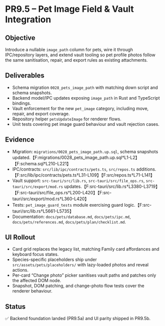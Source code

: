 # PR9.5 – Pet Image Field & Vault Integration

## Objective
Introduce a nullable `image_path` column for pets, wire it through IPC/repository layers, and extend vault tooling so pet profile photos follow the same sanitisation, repair, and export rules as existing attachments.

## Deliverables
- Schema migration `0028_pets_image_path` with matching down script and schema snapshots.
- Backend model/IPC updates exposing `image_path` in Rust and TypeScript bindings.
- Vault enforcement for the new `pet_image` category, including move, repair, and export coverage.
- Repository helper `petsUpdateImage` for renderer flows.
- Unit tests covering pet image guard behaviour and vault rejection cases.

## Evidence
- Migration: `migrations/0028_pets_image_path.up.sql`, schema snapshots updated.【F:migrations/0028_pets_image_path.up.sql†L1-L2】【F:schema.sql†L210-L221】
- IPC/contracts: `src/lib/ipc/contracts/pets.ts`, `src/repos.ts` additions.【F:src/lib/ipc/contracts/pets.ts†L31-L109】【F:src/repos.ts†L71-L141】
- Vault support: `src-tauri/src/lib.rs`, `src-tauri/src/file_ops.rs`, `src-tauri/src/export/mod.rs` updates.【F:src-tauri/src/lib.rs†L3380-L3719】【F:src-tauri/src/file_ops.rs†L200-L420】【F:src-tauri/src/export/mod.rs†L360-L420】
- Tests: `pet_image_guard_tests` module exercising guard logic.【F:src-tauri/src/lib.rs†L5661-L5735】
- Documentation: `docs/pets/database.md`, `docs/pets/ipc.md`, `docs/pets/references.md`, `docs/pets/plan/checklist.md`.

## UI Rollout
- Card grid replaces the legacy list, matching Family card affordances and keyboard focus states.
- Species-specific placeholders ship under `src/assets/pets/placeholders/` with lazy-loaded photos and reveal actions.
- Per-card “Change photo” picker sanitises vault paths and patches only the affected DOM node.
- Snapshot, DOM patching, and change-photo flow tests cover the renderer behaviour.

## Status
✅ Backend foundation landed (PR9.5a) and UI parity shipped in PR9.5b.
